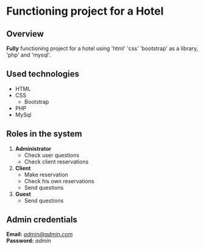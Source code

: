 # Functioning project for a Hotel


## Overview

**Fully** functioning project for a hotel using 'html' 'css' 'bootstrap' as a library, 'php' and 'mysql'.


## Used technologies

- HTML
- CSS
    - Bootstrap
- PHP
- MySql


## Roles in the system

1. **Administrator**
    - Check user questions
    - Check client reservations
2. **Client**
    - Make reservation
    - Check his own reservations
    - Send questions
3. **Guest**
    - Send questions


## Admin credentials

**Email:** *admin@admin.com*  
**Password:** *admin*